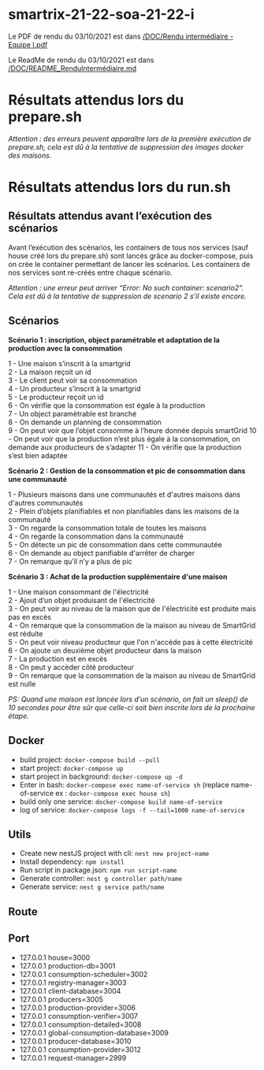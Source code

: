 # smartrix-21-22-soa-21-22-i

Le PDF de rendu du 03/10/2021 est dans [/DOC/Rendu intermédiaire - Equipe I.pdf](https://github.com/pns-si5-soa/smartrix-21-22-soa-21-22-i/blob/dev/DOC/Rendu%20interm%C3%A9diaire%20-%20Equipe%20I.pdf)

Le ReadMe de rendu du 03/10/2021 est dans [/DOC/README_RenduIntermédiaire.md](https://github.com/pns-si5-soa/smartrix-21-22-soa-21-22-i/blob/dev/DOC/README_RenduIntermédiaire.md)  

# Résultats attendus lors du prepare.sh

*Attention : des erreurs peuvent apparaître lors de la première exécution de prepare.sh, cela est dû à la tentative de suppression des images docker des maisons.* 

# Résultats attendus lors du run.sh
## Résultats attendus avant l’exécution des scénarios
Avant l’exécution des scénarios, les containers de tous nos services (sauf house créé lors du prepare.sh) sont lancés grâce au docker-compose, puis on crée le container permettant de lancer les scénarios. 
Les containers de nos services sont re-créés entre chaque scénario.

*Attention : une erreur peut arriver “Error: No such container: scenario2”. Cela est dû à la tentative de suppression de scenario 2 s’il existe encore.*

## Scénarios
**Scénario 1 : inscription, object paramétrable et adaptation de la production avec la consommation**

1 - Une maison s’inscrit à la smartgrid  
2 - La maison reçoit un id  
3 - Le client peut voir sa consommation  
4 - Un producteur s’inscrit à la smartgrid  
5 - Le producteur reçoit un id  
6 - On vérifie que la consommation est égale à la production  
7 - Un object paramètrable est branché  
8 - On demande un planning de consommation  
9 - On peut voir que l’objet consomme à l‘heure donnée depuis smartGrid
10 - On peut voir que la production n’est plus égale à la consommation, on demande aux producteurs de s’adapter 
11 - On vérifie que la production s’est bien adaptée  

**Scénario 2 : Gestion de la consommation et pic de consommation dans une communauté**  

1 - Plusieurs maisons dans une communautés et d'autres maisons dans d'autres communautés  
2 - Plein d’objets planifiables et non planifiables dans les maisons de la communauté  
3 - On regarde la consommation totale de toutes les maisons  
4 - On regarde la consommation dans la communauté  
5 - On détecte un pic de consommation dans cette communautée  
6 - On demande au object panifiable d'arrêter de charger  
7 - On remarque qu’il n’y a plus de pic   

**Scénario 3 : Achat de la production supplémentaire d'une maison**

1 - Une maison consommant de l'électricité  
2 - Ajout d’un objet produisant de l'électricité  
3 - On peut voir au niveau de la maison que de l'électricité est produite mais pas en excès  
4 - On remarque que la consommation de la maison au niveau de SmartGrid est réduite  
5 - On peut voir niveau producteur que l'on n'accède pas à cette électricité  
6 - On ajoute un deuxième objet producteur dans la maison  
7 - La production est en excès  
8 - On peut y accèder côté producteur  
9 - On remarque que la consommation de la maison au niveau de SmartGrid est nulle  


*PS: Quand une maison est lancée lors d’un scénario, on fait un sleep() de 10 secondes pour être sûr que celle-ci soit bien inscrite lors de la prochaine étape.*

## Docker

- build project: `docker-compose build --pull`
- start project: `docker-compose up`
- start project in background: `docker-compose up -d`
- Enter in bash: `docker-compose exec name-of-service sh` (replace name-of-service ex : `docker-compose exec house sh`)
- build only one service: `docker-compose build name-of-service`
- log of service: `docker-compose logs -f --tail=1000 name-of-service`

## Utils
- Create new nestJS project with cli: `nest new project-name`
- Install dependency:  `npm install`
- Run script in package.json: `npm run script-name`
- Generate controller: `nest g controller path/name`
- Generate service: `nest g service path/name`

## Route

## Port
- 127.0.0.1 house=3000  
- 127.0.0.1 production-db=3001
- 127.0.0.1 consumption-scheduler=3002  
- 127.0.0.1 registry-manager=3003   
- 127.0.0.1 client-database=3004  
- 127.0.0.1 producers=3005  
- 127.0.0.1 production-provider=3006 
- 127.0.0.1 consumption-verifier=3007  
- 127.0.0.1 consumption-detailed=3008  
- 127.0.0.1 global-consumption-database=3009 
- 127.0.0.1 producer-database=3010 
- 127.0.0.1 consumption-provider=3012
- 127.0.0.1 request-manager=2999